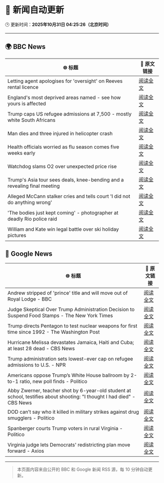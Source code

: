 # 🧠 新闻自动更新

🕒 更新时间：**2025年10月31日 04:25:26（北京时间）**

---

## 🌍 BBC News

| 🌐 标题 | 🔗 原文链接 |
|--------|-------------|
| Letting agent apologises for 'oversight' on Reeves rental licence | [阅读全文](https://www.bbc.com/news/articles/cx2p55ejy88o?at_medium=RSS&at_campaign=rss) |
| England's most deprived areas named - see how yours is affected | [阅读全文](https://www.bbc.com/news/articles/cly137089yyo?at_medium=RSS&at_campaign=rss) |
| Trump caps US refugee admissions at 7,500 - mostly white South Africans | [阅读全文](https://www.bbc.com/news/articles/cy40jj71243o?at_medium=RSS&at_campaign=rss) |
| Man dies and three injured in helicopter crash | [阅读全文](https://www.bbc.com/news/articles/cx203g3j416o?at_medium=RSS&at_campaign=rss) |
| Health officials worried as flu season comes five weeks early | [阅读全文](https://www.bbc.com/news/articles/c20pe6llg2zo?at_medium=RSS&at_campaign=rss) |
| Watchdog slams O2 over unexpected price rise | [阅读全文](https://www.bbc.com/news/articles/cd047vl9ylpo?at_medium=RSS&at_campaign=rss) |
| Trump's Asia tour sees deals, knee-bending and a revealing final meeting | [阅读全文](https://www.bbc.com/news/articles/c1j8zn0ex9ro?at_medium=RSS&at_campaign=rss) |
| Alleged McCann stalker cries and tells court 'I did not do anything wrong' | [阅读全文](https://www.bbc.com/news/articles/c4gkvrww3yyo?at_medium=RSS&at_campaign=rss) |
| 'The bodies just kept coming' - photographer at deadly Rio police raid | [阅读全文](https://www.bbc.com/news/articles/c364k5e9g58o?at_medium=RSS&at_campaign=rss) |
| William and Kate win legal battle over ski holiday pictures | [阅读全文](https://www.bbc.com/news/articles/crmxevlye9po?at_medium=RSS&at_campaign=rss) |

## 📰 Google News

| 🌐 标题 | 🔗 原文链接 |
|--------|-------------|
| Andrew stripped of 'prince' title and will move out of Royal Lodge - BBC | [阅读全文](https://news.google.com/rss/articles/CBMiVEFVX3lxTE1DUTNtWngyVW4yaHdPS01fYnl3VXV3dnZOSjhmZjQ4eUxCQWF3N2hpaGw4UnNUdkpNNmtGZ2xHSnl6N1pVWWtWRXg0MnVVZENNVTJ0Wg?oc=5) |
| Judge Skeptical Over Trump Administration Decision to Suspend Food Stamps - The New York Times | [阅读全文](https://news.google.com/rss/articles/CBMifEFVX3lxTE9VeUU1RXpISWFsNU9jcUxLd1p2dTd6YzdhN0E3M1lVVEpsYnZKYXNldDd5MWdWWVRqbDlQSFhqV3Q1d1ZRRVB3bVZ2VUMxRFhacmlIWWlZdEt0V2Z2LXRJekZ1bWdkbURzVlJ5cXQ4cm1ZeHZCcDNMZWlsbVY?oc=5) |
| Trump directs Pentagon to test nuclear weapons for first time since 1992 - The Washington Post | [阅读全文](https://news.google.com/rss/articles/CBMiggFBVV95cUxQNlZyTTVfLU9sSTJFbHVUZkpESFFFRkt6ek1Lck1LY1MxUVZPRjFQYktGYWxUTHRQUWdITXVfMVJqRGhLSDN2bEJVUjR5YUtLSkhsdjBDaHFZcG05dmFHVGZTRkMxRDRnaXZyaVdCMDd2MWxqcVBrWDRVSlJzZWFPM0F3?oc=5) |
| Hurricane Melissa devastates Jamaica, Haiti and Cuba; at least 28 dead - CBS News | [阅读全文](https://news.google.com/rss/articles/CBMihAFBVV95cUxPOG9xQ0g3TGxueWRSUXNYZ1AwWk5JSU5fdXhadk82MXExM2R4N1pkTkU1Um12TTlKN0tXdHF5Zjk4SXd1cWFNSDJEZFlaZFM2eDI4Y2pmbEVyRGR0SXQ2X01kTzVKUVQwWUNwLVBfRm93SVlKMGprYlR1RXNya3ZReGRENGTSAYoBQVVfeXFMTXFIZWRIdmxycUgza1hwUFFSY2VBVVJiVms2bzd4ejRPS3I3WjJ4TFVGSFVqWmN6VjFHdTdFZ0ttNlQzMURYQnk2MFp2dE9tQjBVbWJObG5lRUxzZ1E0NnNPTVplU3JLVFgzdEk5ZXBfWFJXc2tSWlVCc09ZdFRMTVlvOUY1a0ZnS1hn?oc=5) |
| Trump administration sets lowest-ever cap on refugee admissions to U.S. - NPR | [阅读全文](https://news.google.com/rss/articles/CBMiqAFBVV95cUxPX3l2eExNMllxTUZHV2JFOTdhaEt4YlFleVp0Nmh5bk9JaFNmR3lUUGFMV3BVM3FHMkVkVTNqaERhTGsyRWluNXhPYVhJS3FTdlhTYTdSN1U1XzVoUUs4Q3dKakdiOGRkcmFUM2lQS1FKaU9tNnUya0p5TXVjY0Qtb0pMRUxQdC1kZDJkTTY5VjAzYUltNzdYeUl1RUNNYVlxMnA0QkVNRjk?oc=5) |
| Americans oppose Trump’s White House ballroom by 2-to-1 ratio, new poll finds - Politico | [阅读全文](https://news.google.com/rss/articles/CBMihgFBVV95cUxQZWNJYmRQaXJzVkZ5eXI2Vm82MEYtbHJzQlZ0eTcya042TW94cDlkaFhyWmxlcUlqV09pRW9hRFdSenJ0V2J1aUpVa2pzUU5SZF8yYVhLN25SUWxLX2JpY2JidjMxc3R1eUlXWHZOOTJnNkNvaVpaTUQ1ck1kbTlEQ29hRzRnUQ?oc=5) |
| Abby Zwerner, teacher shot by 6-year-old student at school, testifies about shooting: "I thought I had died" - CBS News | [阅读全文](https://news.google.com/rss/articles/CBMilwFBVV95cUxPTUFkQW1YdXN3YWI2cVZvT0Ria3F6UC1nZkRCcXF0SnllWHBMbS0wRmpRNkRRQlNmSWlnYVlyRy15MGVOY3BydmdLQTZ5MHdEeXRqZ25SMjJYVXhyTWR6eHhZYTJ2dmU4MWJYcWR0MmZCR0d0YTZWcUZ6M3BSRmpPTzBtZ01wdWlOY1dYLUIzYnpKaXdGTzVR0gGcAUFVX3lxTE9wenBPYVhUMkNneEFPMnozTjVBZ3NvWDFVT2JhUkwzdVc3WVhDdWhlSC15Z1dieHViUW1HNmZjM1N0WEhxbzF0elJydFRqd0hUYlgtNElqUTJUajhld0x4enprVmM0TTZ1OTJiWHAwaFJIVkNWckhUYy0ydHhGVHFVVzBmN0txSjJfQUVyQlA5SWhoZEVROVJ4WUVyRQ?oc=5) |
| DOD can’t say who it killed in military strikes against drug smugglers - Politico | [阅读全文](https://news.google.com/rss/articles/CBMijgFBVV95cUxOUzZ1cjN3U1NVeGZwZzdaWUZaYVFGSEVPTVhRb0VsT2VDZXJueHY0SkJIckhVQTR2NTZiaXg4Nk1nSnZQbzFJSUlJQUVnczVnVndNZXUtejczVXMzLWZNaHYzb1lnby1HX0xydjJQSmdkbDFqXzNPWHdJZXY3TGN6V25Va0E2WUNMNVM2ai1R?oc=5) |
| Spanberger courts Trump voters in rural Virginia - Politico | [阅读全文](https://news.google.com/rss/articles/CBMiowFBVV95cUxNTmQwWGlZT2RKVDN0eTBaNERlX1BHZmE4dmstRk5Kb0FkdGtGOTlQQXRKSVRPcjdRb1JIeFZieEZ4M1BIWXgyb1Q3M0hHejhwLUZscUFaSXNvWFM4WmQxdjlBOWVyZDlzZmYwLVlqWGNSVE5oSWRyZWNVTzFCX0tJWnBZYnV4SmRhM2tPeDZyZDRTNkZhYnFvX0JTS0xLTFk4eWd3?oc=5) |
| Virginia judge lets Democrats' redistricting plan move forward - Axios | [阅读全文](https://news.google.com/rss/articles/CBMilgFBVV95cUxQR0RpOHFmNnJ4bDNZRGF6V1pBSHc1WlVSRmU5ZW94dXFLb2lUZXNtdGJJcXFrVzJ0ZFlZSkZEWWpYbVhpWVQxeDRQWXZ4UllOMmo1bEJXbXY0S3BMR1RmYjZPbDBrWERHX1ZtbVdZLXZERGpiR1ZTaGQ2UWxQbEt6QTNNOVVqVVdBUWVwR0tYY2o4VVJ5X3c?oc=5) |

---
> 本页面内容来自公开的 BBC 和 Google 新闻 RSS 源，每 10 分钟自动更新。